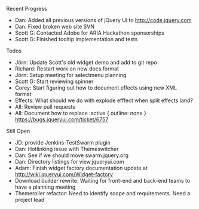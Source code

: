 Recent Progress

* Dan: Added all previous versions of jQuery UI to http://code.jquery.com
* Dan: Fixed broken web site SVN
* Scott G: Contacted Adobe for ARIA Hackathon sponsorships
* Scott G: Finished tooltip implementation and tests

Todos

* Jörn: Update Scott's old widget demo and add to git repo
* Richard: Restart work on new docs format
* Jörn: Setup meeting for selectmenu planning
* Scott G: Start reviewing spinner
* Corey: Start figuring out how to document effects using new XML format
* Effects: What should we do with explode efffect when split effects land?
* All: Review pull requests
* All: Document how to replace :active { outline: none } https://bugs.jqueryui.com/ticket/6757

Still Open

* JD: provide Jenkins-TestSwarm plugin
* Dan: Hotlinking issue with Themeswitcher
* Dan: See if we should move swarm.jquery.org
* Dan: Directory listings for view.jqueryui.com
* Adam: Finish widget factory documentation update at http://wiki.jqueryui.com/Widget-factory
* Download builder rewrite: Waiting for front-end and back-end teams to have a planning meeting
* Themeroller refactor: Need to identify scope and requirements. Need a project lead

